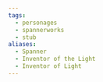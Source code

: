 ```yaml
---
tags:
  - personages
  - spannerworks
  - stub
aliases:
  - Spanner
  - Inventor of the Light
  - Inventor of Light
---
```

